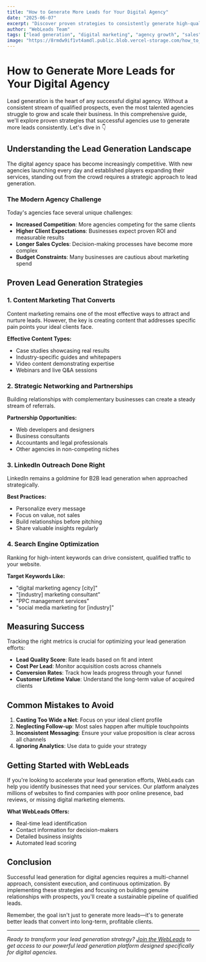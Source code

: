 ```yaml
---
title: "How to Generate More Leads for Your Digital Agency"
date: "2025-06-07"
excerpt: "Discover proven strategies to consistently generate high-quality leads for your digital agency and scale your business sustainably."
author: "WebLeads Team"
tags: ["lead generation", "digital marketing", "agency growth", "sales", "google maps scraper"]
image: "https://8rmdw9if1vt4amdl.public.blob.vercel-storage.com/how_to_generate_more_leads_blog_1-GSdEgBX567PRMPS0HVPgGIhcIkWkAa"
---
```


# How to Generate More Leads for Your Digital Agency

Lead generation is the heart of any successful digital agency. Without a consistent stream of qualified prospects, even the most talented agencies struggle to grow and scale their business. In this comprehensive guide, we'll explore proven strategies that successful agencies use to generate more leads consistently.
Let's dive in 👇

## Understanding the Lead Generation Landscape

The digital agency space has become increasingly competitive. With new agencies launching every day and established players expanding their services, standing out from the crowd requires a strategic approach to lead generation.

### The Modern Agency Challenge

Today's agencies face several unique challenges:

- **Increased Competition**: More agencies competing for the same clients
- **Higher Client Expectations**: Businesses expect proven ROI and measurable results
- **Longer Sales Cycles**: Decision-making processes have become more complex
- **Budget Constraints**: Many businesses are cautious about marketing spend

## Proven Lead Generation Strategies

### 1. Content Marketing That Converts

Content marketing remains one of the most effective ways to attract and nurture leads. However, the key is creating content that addresses specific pain points your ideal clients face.

**Effective Content Types:**
- Case studies showcasing real results
- Industry-specific guides and whitepapers
- Video content demonstrating expertise
- Webinars and live Q&A sessions

### 2. Strategic Networking and Partnerships

Building relationships with complementary businesses can create a steady stream of referrals.

**Partnership Opportunities:**
- Web developers and designers
- Business consultants
- Accountants and legal professionals
- Other agencies in non-competing niches

### 3. LinkedIn Outreach Done Right

LinkedIn remains a goldmine for B2B lead generation when approached strategically.

**Best Practices:**
- Personalize every message
- Focus on value, not sales
- Build relationships before pitching
- Share valuable insights regularly

### 4. Search Engine Optimization

Ranking for high-intent keywords can drive consistent, qualified traffic to your website.

**Target Keywords Like:**
- "digital marketing agency [city]"
- "[industry] marketing consultant"
- "PPC management services"
- "social media marketing for [industry]"

## Measuring Success

Tracking the right metrics is crucial for optimizing your lead generation efforts:

- **Lead Quality Score**: Rate leads based on fit and intent
- **Cost Per Lead**: Monitor acquisition costs across channels
- **Conversion Rates**: Track how leads progress through your funnel
- **Customer Lifetime Value**: Understand the long-term value of acquired clients

## Common Mistakes to Avoid

1. **Casting Too Wide a Net**: Focus on your ideal client profile
2. **Neglecting Follow-up**: Most sales happen after multiple touchpoints
3. **Inconsistent Messaging**: Ensure your value proposition is clear across all channels
4. **Ignoring Analytics**: Use data to guide your strategy

## Getting Started with WebLeads

If you're looking to accelerate your lead generation efforts, WebLeads can help you identify businesses that need your services. Our platform analyzes millions of websites to find companies with poor online presence, bad reviews, or missing digital marketing elements.

**What WebLeads Offers:**
- Real-time lead identification
- Contact information for decision-makers
- Detailed business insights
- Automated lead scoring

## Conclusion

Successful lead generation for digital agencies requires a multi-channel approach, consistent execution, and continuous optimization. By implementing these strategies and focusing on building genuine relationships with prospects, you'll create a sustainable pipeline of qualified leads.

Remember, the goal isn't just to generate more leads—it's to generate better leads that convert into long-term, profitable clients.

---

*Ready to transform your lead generation strategy? [Join the WebLeads](https://www.webleads.site) to get access to our powerful lead generation platform designed specifically for digital agencies.* 